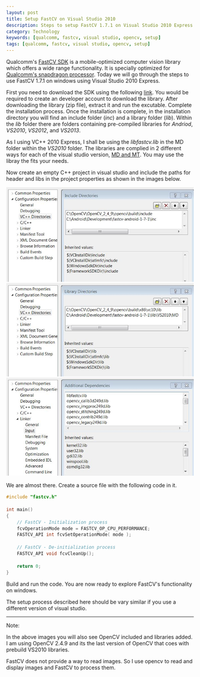 ```yaml
---
layout: post
title: Setup FastCV on Visual Studio 2010
description: Steps to setup FastCV 1.7.1 on Visual Studio 2010 Express
category: Technology
keywords: [qualcomm, fastcv, visual studio, opencv, setup]
tags: [qualcomm, fastcv, visual studio, opencv, setup]
---
```


Qualcomm's [FastCV SDK](https://developer.qualcomm.com/software/fastcv-sdk) is a mobile-optimized computer vision library which offers a wide range functionality. It is specially optimized for [Qualcomm's snapdragon processor](https://developer.qualcomm.com/hardware/which-processor). Today we will go through the steps to use FastCV 1.7.1 on windows using Visual Studio 2010 Express.

First you need to download the SDK using the following [link](https://developer.qualcomm.com/software/fastcv-sdk). You would be required to create an developer account to download the library. After downloading the library (zip file), extract it and run the excutable. Complete the installation process. Once the installation is complete, in the installation directory you will find an include folder (_inc_) and a library folder (_lib_). Within the _lib_ folder there are folders containing pre-compiled libraries for _Andriod_, _VS2010_, _VS2012_, and _VS2013_.

As I using VC++ 2010 Express, I shall be using the _libfastcv.lib_ in the MD folder within the _VS2010_ folder. The libraries are complied in 2 different ways for each of the visual studio version, [MD and MT](https://msdn.microsoft.com/en-us/library/2kzt1wy3(v=vs.100).aspx). You may use the libray the fits your needs.

Now create an empty C++ project in visual studio and include the paths for header and libs in the project properties as shown in the images below.

![Include Directories](/blog/images/_posts/10_2016/fastcvsetup1.JPG)
![Library Directories](/blog/images/_posts/10_2016/fastcvsetup2.JPG)
![Additinal Dependencies](/blog/images/_posts/10_2016/fastcvsetup3.JPG)

We are almost there. Create a source file with the following code in it.

```cpp
#include "fastcv.h"

int main()
{
    // FastCV - Initialization process
    fcvOperationMode mode = FASTCV_OP_CPU_PERFORMANCE;
    FASTCV_API int fcvSetOperationMode( mode );
    
    // FastCV - De-initialization process
    FASTCV_API void fcvCleanUp();
    
    return 0;
}
```

Build and run the code. You are now ready to explore FastCV's functionality on windows.

The setup process described here should be vary similar if you use a different version of visual studio.

------

Note: 

In the above images you will also see OpenCV included and libraries added. I am using OpenCV 2.4.9 and its the last version of OpenCV that coes with prebuild VS2010 libraries.

FastCV does not provide a way to read images. So I use opencv to read and display images and FastCV to process them.


